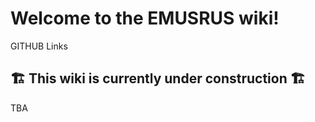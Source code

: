 # Welcome to the EMUSRUS wiki!

GITHUB Links


## 🏗️ This wiki is currently under construction 🏗️

TBA